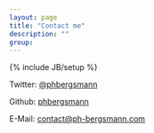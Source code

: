 ```yaml
---
layout: page
title: "Contact me"
description: ""
group:
---
```

{% include JB/setup %}

Twitter: [@phbergsmann](https://twitter.com/phbergsmann)

Github: [phbergsmann](https://github.com/phbergsmann)

E-Mail: [contact@ph-bergsmann.com](mailto:contact@ph-bergsmann.com)